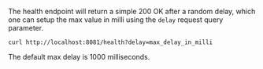 The health endpoint will return a simple 200 OK after a random delay, which one can setup the max value in milli using
the `delay` request query parameter.

    curl http://localhost:8081/health?delay=max_delay_in_milli

The default max delay is 1000 milliseconds.